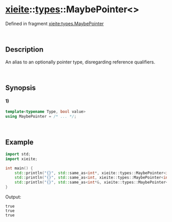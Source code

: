 # [xieite](../../xieite.md)\:\:[types](../../types.md)\:\:MaybePointer\<\>
Defined in fragment [xieite:types.MaybePointer](../../../src/types/maybe_pointer.cpp)

&nbsp;

## Description
An alias to an optionally pointer type, disregarding reference qualifiers.

&nbsp;

## Synopsis
#### 1)
```cpp
template<typename Type, bool value>
using MaybePointer = /* ... */;
```

&nbsp;

## Example
```cpp
import std;
import xieite;

int main() {
    std::println("{}", std::same_as<int*, xieite::types::MaybePointer<int, true>>);
    std::println("{}", std::same_as<int, xieite::types::MaybePointer<int*, false>>);
    std::println("{}", std::same_as<int*&, xieite::types::MaybePointer<int&, true>>);
}
```
Output:
```
true
true
true
```
